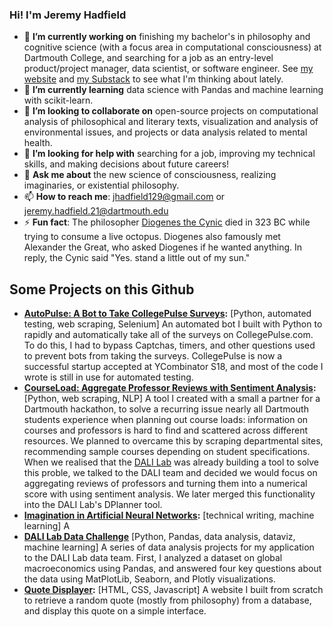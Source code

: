 ### Hi! I'm Jeremy Hadfield
- 🔭 **I’m currently working on** finishing my bachelor's in philosophy and cognitive science (with a focus area in computational consciousness) at Dartmouth College, and searching for a job as an entry-level product/project manager, data scientist, or software engineer. See [my website](https://jeremyhadfield.com/) and [my Substack](https://imaginaries.substack.com/) to see what I'm thinking about lately.
- 🌱 **I’m currently learning** data science with Pandas and machine learning with scikit-learn.
- 👯 **I’m looking to collaborate on** open-source projects on computational analysis of philosophical and literary texts, visualization and analysis of environmental issues, and projects or data analysis related to mental health. 
- 🤔 **I’m looking for help with** searching for a job, improving my technical skills, and making decisions about future careers! 
- 💬 **Ask me about** the new science of consciousness, realizing imaginaries, or existential philosophy. 
- 📫 **How to reach me**: jhadfield129@gmail.com or jeremy.hadfield.21@dartmouth.edu
- ⚡ **Fun fact**: The philosopher [Diogenes the Cynic](https://en.wikipedia.org/wiki/Diogenes_of_Sinope) died in 323 BC while trying to consume a live octopus. Diogenes also famously met Alexander the Great, who asked Diogenes if he wanted anything. In reply, the Cynic said "Yes. stand a little out of my sun." 

## Some Projects on this Github
- **[AutoPulse: A Bot to Take CollegePulse Surveys](https://github.com/jerhadf/pulse-survey-bot):** [Python, automated testing, web scraping, Selenium] An automated bot I built with Python to rapidly and automatically take all of the surveys on CollegePulse.com. To do this, I had to bypass Captchas, timers, and other questions used to prevent bots from taking the surveys. CollegePulse is now a successful startup accepted at YCombinator S18, and most of the code I wrote is still in use for automated testing.
- **[CourseLoad: Aggregate Professor Reviews with Sentiment Analysis](https://github.com/jerhadf/courseLOAD):** [Python, web scraping, NLP] A tool I created with a small a partner for a Dartmouth hackathon, to solve a recurring issue nearly all Dartmouth students experience when planning out course loads: information on courses and professors is hard to find and scattered across different resources. We planned to overcame this by scraping departmental sites, recommending sample courses depending on student specifications.  When we realised that the [DALI Lab](http://dali.dartmouth.edu/) was already building a tool to solve this proble, we talked to the DALI team and decided we would focus on aggregating reviews of professors and turning them into a numerical score with using sentiment analysis. We later merged this functionality into the DALI Lab's DPlanner tool. 
- **[Imagination in Artificial Neural Networks](https://github.com/jerhadf/imagination-ANNs):** [technical writing, machine learning] A 
- **[DALI Lab Data Challenge](https://github.com/jerhadf/data_challenge_22w)** [Python, Pandas, data analysis, dataviz, machine learning] A series of data analysis projects for my application to the DALI Lab data team. First, I analyzed a dataset on global macroeconomics using Pandas, and answered four key questions about the data using MatPlotLib, Seaborn, and Plotly visualizations. 
- **[Quote Displayer](https://github.com/jerhadf/quote-displayer):** [HTML, CSS, Javascript] A website I built from scratch to retrieve a random quote (mostly from philosophy) from a database, and display this quote on a simple interface. 

